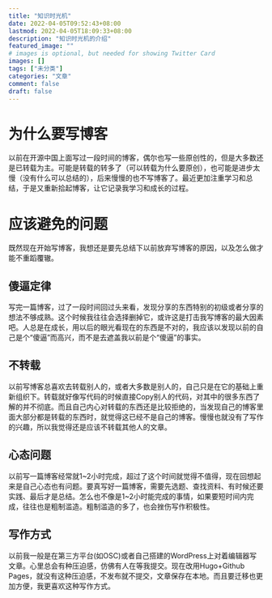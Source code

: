 ```yaml
---
title: "知识时光机"
date: 2022-04-05T09:52:43+08:00
lastmod: 2022-04-05T18:09:33+08:00
description: "知识时光机的介绍"
featured_image: ""
# images is optional, but needed for showing Twitter Card
images: []
tags: ["未分类"]
categories: "文章"
comment: false
draft: false
---
```


# 为什么要写博客

以前在开源中国上面写过一段时间的博客，偶尔也写一些原创性的，但是大多数还是已转载为主。可能是转载的转多了（可以转载为什么要原创），也可能是进步太慢（没有什么可以总结的），后来慢慢的也不写博客了。最近更加注重学习和总结，于是又重新拾起博客，让它记录我学习和成长的过程。

# 应该避免的问题

既然现在开始写博客，我想还是要先总结下以前放弃写博客的原因，以及怎么做才能不重蹈覆辙。

## 傻逼定律

写完一篇博客，过了一段时间回过头来看，发现分享的东西特别的初级或者分享的想法不够成熟。这个时候我往往会选择删掉它，或许这是打击我写博客的最大因素吧。人总是在成长，用以后的眼光看现在的东西是不对的，我应该以发现以前的自己是个“傻逼”而高兴，而不是去遮盖我以前是个“傻逼”的事实。

## 不转载

以前写博客总喜欢去转载别人的，或者大多数是别人的，自己只是在它的基础上重新组织下。转载就好像写代码的时候直接Copy别人的代码，对其中的很多东西了解的并不彻底。而且自己内心对转载的东西还是比较拒绝的，当发现自己的博客里面大部分都是转载的东西时，就觉得这已经不是自己的博客。慢慢也就没有了写作的兴趣，所以我觉得还是应该不转载其他人的文章。

## 心态问题

以前写一篇博客经常就1~2小时完成，超过了这个时间就觉得不值得，现在回想起来是自己心态也有问题。要真写好一篇博客，需要先选题、查找资料、有时候还要实践、最后才是总结。怎么也不像是1~2小时能完成的事情，如果要短时间内完成，往往也是粗制滥造。粗制滥造的多了，也会挫伤写作积极性。

## 写作方式

以前我一般是在第三方平台(如OSC)或者自己搭建的WordPress上对着编辑器写文章。心里总会有种压迫感，仿佛有人在等我提交。现在改用Hugo+Github Pages，就没有这种压迫感，不发布就不提交，文章保存在本地。而且要迁移也更加方便，我更喜欢这种写作方式。
